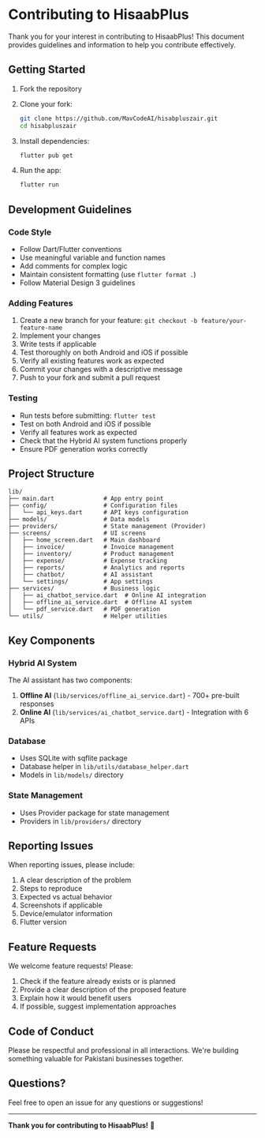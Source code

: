 # Contributing to HisaabPlus

Thank you for your interest in contributing to HisaabPlus! This document provides guidelines and information to help you contribute effectively.

## Getting Started

1. Fork the repository
2. Clone your fork:
   ```bash
   git clone https://github.com/MavCodeAI/hisabpluszair.git
   cd hisabpluszair
   ```

3. Install dependencies:
   ```bash
   flutter pub get
   ```

4. Run the app:
   ```bash
   flutter run
   ```

## Development Guidelines

### Code Style
- Follow Dart/Flutter conventions
- Use meaningful variable and function names
- Add comments for complex logic
- Maintain consistent formatting (use `flutter format .`)
- Follow Material Design 3 guidelines

### Adding Features
1. Create a new branch for your feature: `git checkout -b feature/your-feature-name`
2. Implement your changes
3. Write tests if applicable
4. Test thoroughly on both Android and iOS if possible
5. Verify all existing features work as expected
6. Commit your changes with a descriptive message
7. Push to your fork and submit a pull request

### Testing
- Run tests before submitting: `flutter test`
- Test on both Android and iOS if possible
- Verify all features work as expected
- Check that the Hybrid AI system functions properly
- Ensure PDF generation works correctly

## Project Structure

```
lib/
├── main.dart              # App entry point
├── config/                # Configuration files
│   └── api_keys.dart      # API keys configuration
├── models/                # Data models
├── providers/             # State management (Provider)
├── screens/               # UI screens
│   ├── home_screen.dart   # Main dashboard
│   ├── invoice/           # Invoice management
│   ├── inventory/         # Product management
│   ├── expense/           # Expense tracking
│   ├── reports/           # Analytics and reports
│   ├── chatbot/           # AI assistant
│   └── settings/          # App settings
├── services/              # Business logic
│   ├── ai_chatbot_service.dart  # Online AI integration
│   ├── offline_ai_service.dart  # Offline AI system
│   └── pdf_service.dart   # PDF generation
└── utils/                 # Helper utilities
```

## Key Components

### Hybrid AI System
The AI assistant has two components:
1. **Offline AI** (`lib/services/offline_ai_service.dart`) - 700+ pre-built responses
2. **Online AI** (`lib/services/ai_chatbot_service.dart`) - Integration with 6 APIs

### Database
- Uses SQLite with sqflite package
- Database helper in `lib/utils/database_helper.dart`
- Models in `lib/models/` directory

### State Management
- Uses Provider package for state management
- Providers in `lib/providers/` directory

## Reporting Issues

When reporting issues, please include:
1. A clear description of the problem
2. Steps to reproduce
3. Expected vs actual behavior
4. Screenshots if applicable
5. Device/emulator information
6. Flutter version

## Feature Requests

We welcome feature requests! Please:
1. Check if the feature already exists or is planned
2. Provide a clear description of the proposed feature
3. Explain how it would benefit users
4. If possible, suggest implementation approaches

## Code of Conduct

Please be respectful and professional in all interactions. We're building something valuable for Pakistani businesses together.

## Questions?

Feel free to open an issue for any questions or suggestions!

---

**Thank you for contributing to HisaabPlus!** 🙏